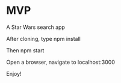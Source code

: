 # MVP

A Star Wars search app

After cloning, type npm install

Then npm start

Open a browser, navigate to localhost:3000

Enjoy!
